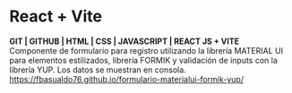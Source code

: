 # React + Vite
**GIT | GITHUB | HTML | CSS | JAVASCRIPT | REACT JS + VITE**  
Componente de formulario para registro utilizando la librería MATERIAL UI para elementos estilizados, librería FORMIK y validación de inputs con la librería YUP. Los datos se muestran en consola.  
https://fbasualdo76.github.io/formulario-materialui-formik-yup/
